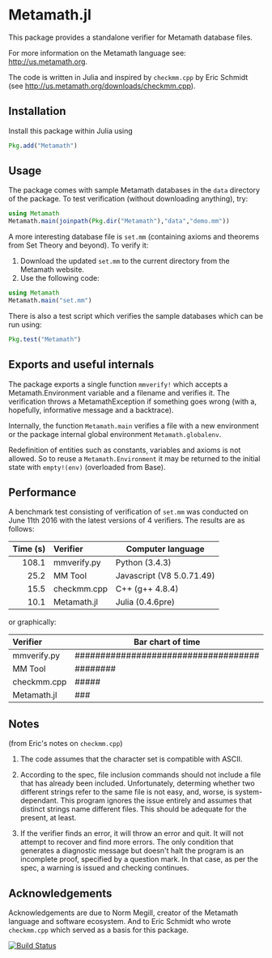 # Metamath.jl

This package provides a standalone verifier for Metamath database files.

For more information on the Metamath language see: http://us.metamath.org.

The code is written in Julia and inspired by `checkmm.cpp` by Eric Schmidt (see
http://us.metamath.org/downloads/checkmm.cpp).

## Installation

Install this package within Julia using
```julia
Pkg.add("Metamath")
```

## Usage

The package comes with sample Metamath databases in the `data` directory of the
package. To test verification (without downloading anything), try:

```julia
using Metamath
Metamath.main(joinpath(Pkg.dir("Metamath"),"data","demo.mm"))
```

A more interesting database file is `set.mm` (containing axioms and theorems
from Set Theory and beyond). To verify it:
1. Download the updated `set.mm` to the current directory from the Metamath website.
2. Use the following code:

```julia 
using Metamath
Metamath.main("set.mm")
```

There is also a test script which verifies the sample databases which can be run using:

```julia
Pkg.test("Metamath")
```

## Exports and useful internals

The package exports a single function `mmverify!` which accepts a Metamath.Environment
variable and a filename and verifies it. The verification throws a MetamathException
if something goes wrong (with a, hopefully, informative message and a backtrace).

Internally, the function `Metamath.main` verifies a file with a new environment or the package
internal global environment `Metamath.globalenv`.

Redefinition of entities such as constants, variables and axioms is not allowed. So to reuse
a `Metamath.Environment` it may be returned to the initial state with `empty!(env)` (overloaded
from Base).

## Performance

A benchmark test consisting of verification of `set.mm` was conducted on June 11th 2016 with
the latest versions of 4 verifiers. The results are as follows:

| Time (s)  | Verifier    | Computer language         |
| --------: | :---------- | ------------------------- |
| 108.1     | mmverify.py | Python (3.4.3)            |
|  25.2     | MM Tool     | Javascript (V8 5.0.71.49) |
|  15.5     | checkmm.cpp | C++ (g++ 4.8.4)           |
|  10.1     | Metamath.jl | Julia (0.4.6pre)          |

or graphically:

| Verifier    | Bar chart of time                    |
| :---------- | ------------------------------------ |
| mmverify.py | #################################### |
| MM Tool     | ########                             |
| checkmm.cpp | #####                                |
| Metamath.jl | ###                                  |

## Notes

(from Eric's notes on `checkmm.cpp`)

1. The code assumes that the character set is compatible with ASCII.
2. According to the spec, file inclusion commands should not include a file
that has already been included. Unfortunately, determing whether two
different strings refer to the same file is not easy, and, worse, is
system-dependant. This program ignores the issue entirely and assumes
that distinct strings name different files. This should be adequate for
the present, at least.

3. If the verifier finds an error, it will throw an error and quit. It will not
attempt to recover and find more errors. The only condition that generates
a diagnostic message but doesn't halt the program is an incomplete proof,
specified by a question mark. In that case, as per the spec, a warning is
issued and checking continues.

## Acknowledgements

Acknowledgements are due to Norm Megill, creator of the Metamath language and software
ecosystem.
And to Eric Schmidt who wrote `checkmm.cpp` which served as a basis for this package.

[![Build Status](https://travis-ci.org/getzdan/Metamath.jl.svg?branch=master)](https://travis-ci.org/getzdan/Metamath.jl)

